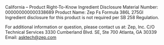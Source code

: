  
 
 
California – Product Right-To-Know Ingredient Disclosure 
Material Number: 000000000000338689 
Product Name: Zep Fs Formula 386L 275Gl 
Ingredient disclosure for this product is not required per SB 258 Regulation. 
 
For additional information or question, please contact us at: 
Zep, Inc. 
C/O Technical Services 
3330 Cumberland Blvd. SE, Ste 700 
Atlanta, GA 30339 
Email: asktech@zep.com 
 
 
 
 
